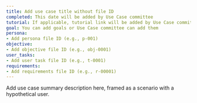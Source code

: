 ```yaml
---
title: Add use case title without file ID
completed: This date will be added by Use Case committee
tutorial: If applicable, tutorial link will be added by Use Case committee
goal: You can add goals or Use Case committee can add them
persona:
- Add persona file ID (e.g., p-001)
objective:
- Add objective file ID (e.g., obj-0001)
user_tasks:
- Add user task file ID (e.g., t-0001)
requirements:
- Add requirements file ID (e.g., r-00001)
---
```


Add use case summary description here, framed as a scenario with a hypothetical user.
